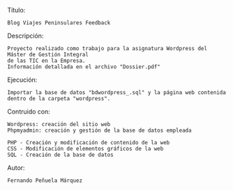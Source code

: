 Título: 

	Blog Viajes Peninsulares Feedback


Descripción:

	Proyecto realizado como trabajo para la asignatura Wordpress del Máster de Gestión Integral 
	de las TIC en la Empresa. 
  	Información detallada en el archivo "Dossier.pdf"
	

Ejecución:

	Importar la base de datos "bdwordpress_.sql" y la página web contenida dentro de la carpeta "wordpress".

Contruido con:
	
	Wordpress: creación del sitio web
  	Phpmyadmin: creación y gestión de la base de datos empleada
  
 	PHP - Creación y modificación de contenido de la web
  	CSS - Modificación de elementos gráficos de la web
  	SQL - Creación de la base de datos


Autor: 

	Fernando Peñuela Márquez

